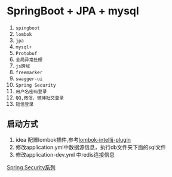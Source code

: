 # SpringBoot + JPA + mysql 
1. `spingboot`
2. `lombok`
3. `jpa`
4. `mysql+`
5. `Protobuf`
8. `全局异常处理`
9. `js跨域`
10. `freemarker`
11. `swagger-ui`
12. `Spring Security`
13. `用户名密码登录`
14. `QQ,微信，微博社交登录`
15. `短信登录`

## 启动方式
1. idea 配置lombok插件,参考[lombok-intellij-plugin](https://github.com/mplushnikov/lombok-intellij-plugin/)
2. 修改application.yml中数据源信息，执行db文件夹下面的sql文件
3. 修改application-dev.yml 中redis连接信息

[Spring Security系列](https://longfeizheng.github.io/categories/#Security)
